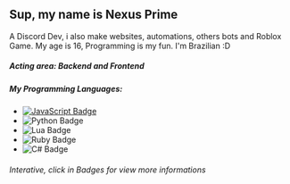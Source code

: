 ## Sup, my name is Nexus Prime

A Discord Dev, i also make websites, automations, others bots and Roblox Game.
My age is 16, Programming is my fun.
I'm Brazilian :D

##### Acting area: *Backend* and *Frontend*

##### My Programming Languages:
- [![JavaScript Badge](https://img.shields.io/badge/-%7C%20JavaScript-yellow?style=flat&logo=javascript&logoColor=white&link)](https://github.com/XNexusPrimeX/XNexusPrimeX/blob/main/javascript.md)
- ![Python Badge](https://img.shields.io/badge/-%7C%20Python-blue?style=flat&logo=python&logoColor=white&link)
- ![Lua Badge](https://img.shields.io/badge/-%7C%20Lua-07006e?style=flat&logo=lua&logoColor=white&link)
- ![Ruby Badge](https://img.shields.io/badge/-%7C%20ruby-eb2145?style=flat&logo=ruby&logoColor=white&link)
- ![C# Badge](https://img.shields.io/badge/-%7C%20CSharp-1991d?style=flat&logo=csharp&logoColor=white&link)

###### Interative, click in Badges for view more informations
